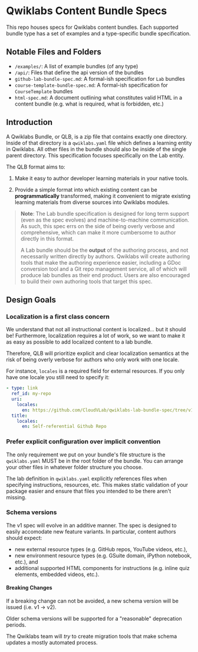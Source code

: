 # Qwiklabs Content Bundle Specs

This repo houses specs for Qwiklabs content bundles. Each supported bundle type has a set of examples and a type-specific bundle specification.

## Notable Files and Folders

* `/examples/`: A list of example bundles (of any type)
* `/api/`: Files that define the api version of the bundles
* `github-lab-bundle-spec.md`: A formal-ish specification for `Lab` bundles
* `course-template-bundle-spec.md`: A formal-ish specification for `CourseTemplate` bundles
* `html-spec.md`: A document outlining what constitutes valid HTML in a content bundle (e.g. what is required, what is forbidden, etc.)

## Introduction

A Qwiklabs Bundle, or QLB, is a zip file that contains exactly one directory. Inside of that directory is a `qwiklabs.yaml` file which defines a learning entity in Qwiklabs. All other files in the bundle should also be inside of the single parent directory. This specification focuses specifically on the Lab entity.

The QLB format aims to:

1. Make it easy to author developer learning materials in your native tools.

2. Provide a simple format into which existing content can be **programmatically** transformed, making it convenient to migrate existing learning materials from diverse sources into Qwiklabs modules.

> **Note**: The Lab bundle specification is designed for long term support (even as the spec evolves) and machine-to-machine communication. As such, this spec errs on the side of being overly verbose and comprehensive, which can make it more cumbersome to author directly in this format.
>
> A Lab bundle should be the **output** of the authoring process, and not necessarily written directly by authors. Qwiklabs will create authoring tools that make the authoring experience easier, including a GDoc conversion tool and a Git repo management service, all of which will produce lab bundles as their end product. Users are also encouraged to build their own authoring tools that target this spec.

## Design Goals

### Localization is a first class concern

We understand that not all instructional content is localized... but it should be! Furthermore, localization requires a lot of work, so we want to make it as easy as possible to add localized content to a lab bundle.

Therefore, QLB will prioritize explicit and clear localization semantics at the risk of being overly verbose for authors who only work with one locale.

For instance, `locales` is a required field for external resources. If you only have one locale you still need to specify it:

```yml
- type: link
  ref_id: my-repo
  uri:
    locales:
      en: https://github.com/CloudVLab/qwiklabs-lab-bundle-spec/tree/v1-prerelease
  title:
    locales:
      en: Self-referential Github Repo
```

### Prefer explicit configuration over implicit convention

The only requirement we put on your bundle's file structure is the `qwiklabs.yaml` MUST be in the root folder of the bundle. You can arrange your other files in whatever folder structure you choose.

The lab definition in `qwiklabs.yaml` explicitly references files when specifying instructions, resources, etc. This makes static validation of your package easier and ensure that files you intended to be there aren't missing.


### Schema versions

The v1 spec will evolve in an additive manner. The spec is designed to easily accomodate new feature variants. In particular, content authors should expect:

- new external resource types (e.g. GitHub repos, YouTube videos, etc.),
- new environment resource types (e.g. GSuite domain, iPython notebook, etc.), and
- additional supported HTML components for instructions (e.g. inline quiz elements, embedded videos, etc.).

#### Breaking Changes

If a breaking change can not be avoided, a new schema version will be issued (i.e. v1 -> v2).

Older schema versions will be supported for a "reasonable" deprecation periods.

The Qwiklabs team will *try* to create migration tools that make schema updates a mostly automated process.
